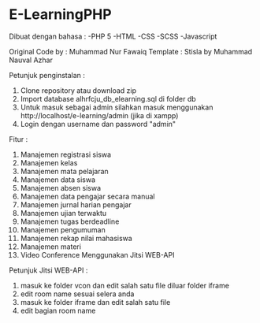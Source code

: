 # E-LearningPHP

Dibuat dengan bahasa : 
-PHP 5
-HTML
-CSS
-SCSS
-Javascript

Original Code by : Muhammad Nur Fawaiq
Template : Stisla by Muhammad Nauval Azhar

Petunjuk penginstalan :
1. Clone repository atau download zip
2. Import database alhrfcju_db_elearning.sql di folder db
3. Untuk masuk sebagai admin silahkan masuk menggunakan http://localhost/e-learning/admin (jika di xampp)
4. Login dengan username dan password "admin"

Fitur :
1. Manajemen registrasi siswa
2. Manajemen kelas
3. Manajemen mata pelajaran
4. Manajemen data siswa
5. Manajemen absen siswa
6. Manajemen data pengajar secara manual
7. Manajemen jurnal harian pengajar
8. Manajemen ujian terwaktu
9. Manajemen tugas berdeadline
10. Manajemen pengumuman
11. Manajemen rekap nilai mahasiswa
12. Manajemen materi
13. Video Conference Menggunakan Jitsi WEB-API

Petunjuk Jitsi WEB-API :
1. masuk ke folder vcon dan edit salah satu file diluar folder iframe
2. edit room name sesuai selera anda
3. masuk ke folder iframe dan edit salah satu file
4. edit bagian room name 
